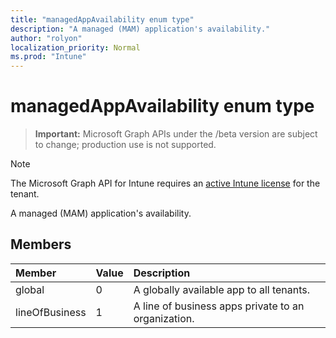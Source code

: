 ```yaml
---
title: "managedAppAvailability enum type"
description: "A managed (MAM) application's availability."
author: "rolyon"
localization_priority: Normal
ms.prod: "Intune"
---
```


# managedAppAvailability enum type

> **Important:** Microsoft Graph APIs under the /beta version are subject to change; production use is not supported.

> [!NOTE]
> The Microsoft Graph API for Intune requires an [active Intune license](https://go.microsoft.com/fwlink/?linkid=839381) for the tenant.

A managed (MAM) application's availability.

## Members
|Member|Value|Description|
|:---|:---|:---|
|global|0|A globally available app to all tenants.|
|lineOfBusiness|1|A line of business apps private to an organization.|





